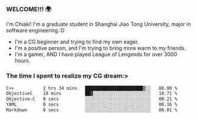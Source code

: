 ### WELCOME!!! 🌍

I'm Chiaki! I'm a graduate student in Shanghai Jiao Tong University, major in software engineering.:D

-  I'm a CG beginner and trying to find my own eager. 
-  I'm a positive person, and I'm trying to bring more warm to my friends.
-  I'm a gamer, AND I have played League of Lengends for over 3000 hours.


### The time I spent to realize my CG dream:>
<!--START_SECTION:waka-->

```txt
C++           2 hrs 34 mins   ██████████████████████▒░░   88.90 %
ObjectiveC    18 mins         ██▓░░░░░░░░░░░░░░░░░░░░░░   10.71 %
Objective-C   0 secs          ░░░░░░░░░░░░░░░░░░░░░░░░░   00.21 %
YAML          0 secs          ░░░░░░░░░░░░░░░░░░░░░░░░░   00.16 %
Markdown      0 secs          ░░░░░░░░░░░░░░░░░░░░░░░░░   00.01 %
```

<!--END_SECTION:waka-->

<!--
**Chiaki-meow/Chiaki-meow** is a ✨ _special_ ✨ repository because its `README.md` (this file) appears on your GitHub profile.

Here are some ideas to get you started:

- 🔭 I’m currently working on ...
- 🌱 I’m currently learning ...
- 👯 I’m looking to collaborate on ...
- 🤔 I’m looking for help with ...
- 💬 Ask me about ...
- 📫 How to reach me: ...
- 😄 Pronouns: ...
- ⚡ Fun fact: ...
-->
